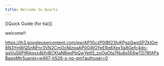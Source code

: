 ```yaml
---
title: Welcome to Quartz
---
```

[[Quick Guide (for tia)]]

welcome!!

https://lh3.googleusercontent.com/pw/AP1GczP0IBf23lyKPgzQwpSPZkIGm8N3YmWQSnNFnr3VN2CmOcNIzpaAP0GWGYeERq6Xex1la8Gefc4do-gqVuS6PtRikqxs4bfnBCKtaNBepPbQwYett5_zoOqOta7Nu8s5E6wTD78fAPaBagoMtr5uaniq=w467-h526-s-no-gm?authuser=0

